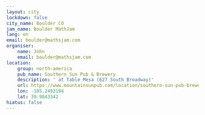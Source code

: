 ```yaml
---
layout: city
lockdown: false
city_name: Boulder CO
jam_name: Boulder MathJam
lang: en
email: boulder@mathsjam.com
organiser:
    name: John
    email: boulder@mathsjam.com
location:
    group: north-america
    pub_name: Southern Sun Pub & Brewery
    description: ' at Table Mesa (627 South Broadway)'
    url: https://www.mountainsunpub.com/location/southern-sun-pub-brewery/
    lon: -105.2493194
    lat: 39.9843342
hiatus: false
---
```


